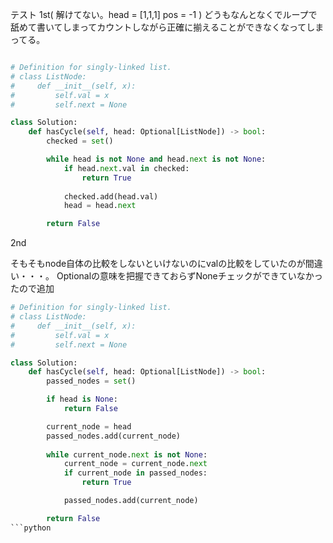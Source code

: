 テスト
1st( 解けてない。head = [1,1,1] pos = -1 )
どうもなんとなくでループで舐めて書いてしまってカウントしながら正確に揃えることができなくなってしまってる。

```python

# Definition for singly-linked list.
# class ListNode:
#     def __init__(self, x):
#         self.val = x
#         self.next = None

class Solution:
    def hasCycle(self, head: Optional[ListNode]) -> bool:
        checked = set()

        while head is not None and head.next is not None:
            if head.next.val in checked:
                return True
            
            checked.add(head.val)
            head = head.next

        return False


```

2nd

そもそもnode自体の比較をしないといけないのにvalの比較をしていたのが間違い・・・。
Optionalの意味を把握できておらずNoneチェックができていなかったので追加

```python
# Definition for singly-linked list.
# class ListNode:
#     def __init__(self, x):
#         self.val = x
#         self.next = None

class Solution:
    def hasCycle(self, head: Optional[ListNode]) -> bool:
        passed_nodes = set()

        if head is None:
            return False

        current_node = head
        passed_nodes.add(current_node)
            
        while current_node.next is not None:
            current_node = current_node.next 
            if current_node in passed_nodes:
                return True

            passed_nodes.add(current_node) 

        return False
```python
